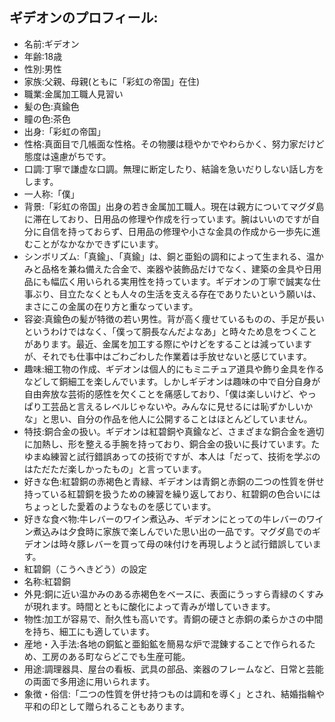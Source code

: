 ## ギデオンのプロフィール:

* 名前:ギデオン
* 年齢:18歳
* 性別:男性
* 家族:父親、母親(ともに「彩虹の帝国」在住)
* 職業:金属加工職人見習い
* 髪の色:真鍮色
* 瞳の色:茶色
* 出身:「彩虹の帝国」
* 性格:真面目で几帳面な性格。その物腰は穏やかでやわらかく、努力家だけど態度は遠慮がちです。
* 口調:丁寧で謙虚な口調。無理に断定したり、結論を急いだりしない話し方をします。
* 一人称:「僕」
* 背景:「彩虹の帝国」出身の若き金属加工職人。現在は親方についてマグダ島に滞在しており、日用品の修理や作成を行っています。腕はいいのですが自分に自信を持っておらず、日用品の修理や小さな金具の作成から一歩先に進むことがなかなかできずにいます。
* シンボリズム:「真鍮」、「真鍮」は、銅と亜鉛の調和によって生まれる、温かみと品格を兼ね備えた合金で、楽器や装飾品だけでなく、建築の金具や日用品にも幅広く用いられる実用性を持っています。ギデオンの丁寧で誠実な仕事ぶり、目立たなくとも人々の生活を支える存在でありたいという願いは、まさにこの金属の在り方と重なっています。
* 容姿:真鍮色の髪が特徴の若い男性。背が高く痩せているものの、手足が長いというわけではなく、「僕って胴長なんだよなあ」と時々ため息をつくことがあります。最近、金属を加工する際にやけどをすることは減っていますが、それでも仕事中はごわごわした作業着は手放せないと感じています。
* 趣味:細工物の作成、ギデオンは個人的にもミニチュア道具や飾り金具を作るなどして銅細工を楽しんでいます。しかしギデオンは趣味の中で自分自身が自由奔放な芸術的感性を欠くことを痛感しており、「僕は楽しいけど、やっぱり工芸品と言えるレベルじゃないや。みんなに見せるには恥ずかしいかな」と思い、自分の作品を他人に公開することはほとんどしていません。
* 特技:銅合金の扱い。ギデオンは紅碧銅や真鍮など、さまざまな銅合金を適切に加熱し、形を整える手腕を持っており、銅合金の扱いに長けています。たゆまぬ練習と試行錯誤あっての技術ですが、本人は「だって、技術を学ぶのはただただ楽しかったもの」と言っています。
* 好きな色:紅碧銅の赤褐色と青緑、ギデオンは青銅と赤銅の二つの性質を併せ持っている紅碧銅を扱うための練習を繰り返しており、紅碧銅の色合いにはちょっとした愛着のようなものを感じています。
* 好きな食べ物:牛レバーのワイン煮込み、ギデオンにとっての牛レバーのワイン煮込みは夕食時に家族で楽しんでいた思い出の一品です。マグダ島でのギデオンは時々豚レバーを買って母の味付けを再現しようと試行錯誤しています。
* 紅碧銅（こうへきどう）の設定
* 名称:紅碧銅
* 外見:銅に近い温かみのある赤褐色をベースに、表面にうっすら青緑のくすみが現れます。時間とともに酸化によって青みが増していきます。
* 物性:加工が容易で、耐久性も高いです。青銅の硬さと赤銅の柔らかさの中間を持ち、細工にも適しています。
* 産地・入手法:各地の銅鉱と亜鉛鉱を簡易な炉で混錬することで作られるため、工房のある町ならどこでも生産可能。
* 用途:調理器具、屋台の看板、武具の部品、楽器のフレームなど、日常と芸能の両面で多用途に用いられます。
* 象徴・俗信:「二つの性質を併せ持つものは調和を導く」とされ、結婚指輪や平和の印として贈られることもあります。
